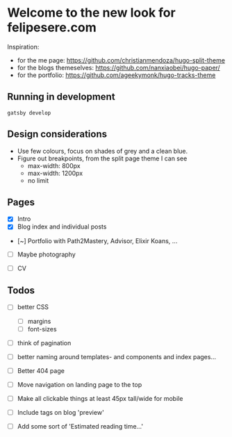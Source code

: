 # Welcome to the new look for felipesere.com

Inspiration:
* for the me page: https://github.com/christianmendoza/hugo-split-theme
* for the blogs themeselves: https://github.com/nanxiaobei/hugo-paper/
* for the portfolio: https://github.com/ageekymonk/hugo-tracks-theme

## Running in development
`gatsby develop`


## Design considerations

* Use few colours, focus on shades of grey and a clean blue.
* Figure out breakpoints, from the split page theme I can see
  * max-width:  800px
  * max-width: 1200px
  * no limit

## Pages

- [x] Intro
- [x] Blog index and individual posts
- [~] Portfolio with Path2Mastery, Advisor, Elixir Koans, ...
- [ ] Maybe photography
- [ ] CV


## Todos

- [ ] better CSS
  - [ ] margins
  - [ ] font-sizes
- [ ] think of pagination
- [ ] better naming around templates- and components and index pages...
- [ ] Better 404 page
- [ ] Move navigation on landing page to the top
- [ ] Make all clickable things at least 45px tall/wide for mobile
- [ ] Include tags on blog 'preview'
- [ ] Add some sort of 'Estimated reading time...'

